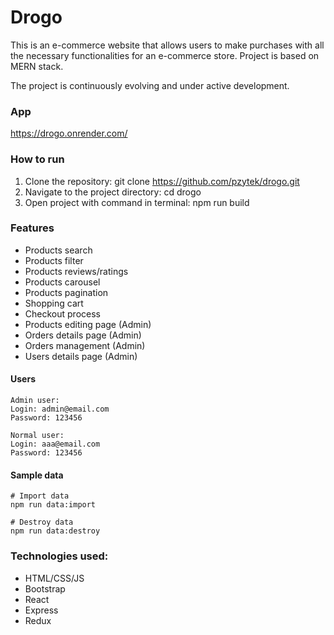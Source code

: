 # Drogo

This is an e-commerce website that allows users to make purchases with all the necessary functionalities for an e-commerce store. Project is based on MERN stack.

The project is continuously evolving and under active development.

### App

https://drogo.onrender.com/

### How to run

1. Clone the repository: git clone https://github.com/pzytek/drogo.git
2. Navigate to the project directory: cd drogo
3. Open project with command in terminal: npm run build

### Features

- Products search
- Products filter
- Products reviews/ratings
- Products carousel
- Products pagination
- Shopping cart
- Checkout process
- Products editing page (Admin)
- Orders details page (Admin)
- Orders management (Admin)
- Users details page (Admin)

#### Users
```
Admin user:
Login: admin@email.com
Password: 123456

Normal user:
Login: aaa@email.com
Password: 123456
```

#### Sample data
```
# Import data
npm run data:import

# Destroy data
npm run data:destroy
```

### Technologies used:

- HTML/CSS/JS
- Bootstrap
- React
- Express
- Redux
